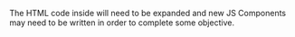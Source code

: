 The HTML code inside will need to be expanded and new JS Components may need to be written in order to complete some objective.
